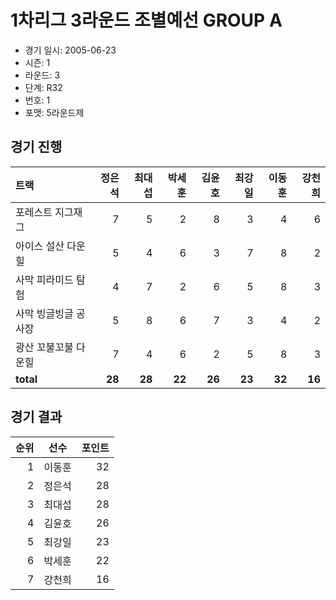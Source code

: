 # 1차리그 3라운드 조별예선 GROUP A

- 경기 일시: 2005-06-23
- 시즌: 1
- 라운드: 3
- 단계: R32
- 번호: 1
- 포맷: 5라운드제





## 경기 진행

| 트랙 | 정은석 | 최대섭 | 박세훈 | 김윤호 | 최강일 | 이동훈 | 강천희 |
|:---|---:|---:|---:|---:|---:|---:|---:|
| 포레스트 지그재그 | 7 | 5 | 2 | 8 | 3 | 4 | 6 |
| 아이스 설산 다운힐 | 5 | 4 | 6 | 3 | 7 | 8 | 2 |
| 사막 피라미드 탐험 | 4 | 7 | 2 | 6 | 5 | 8 | 3 |
| 사막 빙글빙글 공사장 | 5 | 8 | 6 | 7 | 3 | 4 | 2 |
| 광산 꼬불꼬불 다운힐 | 7 | 4 | 6 | 2 | 5 | 8 | 3 |
| __total__ | __28__ | __28__ | __22__ | __26__ | __23__ | __32__ | __16__ |




## 경기 결과

| 순위 | 선수 | 포인트 |
|---:|:---:|---:|
| 1 | 이동훈 | 32 |
| 2 | 정은석 | 28 |
| 3 | 최대섭 | 28 |
| 4 | 김윤호 | 26 |
| 5 | 최강일 | 23 |
| 6 | 박세훈 | 22 |
| 7 | 강천희 | 16 |

